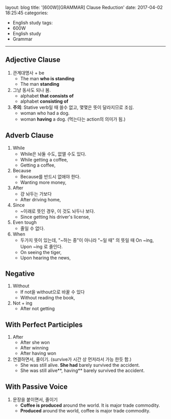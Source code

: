layout: blog
title: '[600W][GRAMMAR] Clause Reduction'
date: 2017-04-02 18:25:45
categories: 
- English study
tags:
- 600W
- English study
- Grammar
---

## Adjective Clause

1. 관계대명사 + be
    * The man **who is standing**
    * The man **standing**
1. 그냥 동사도 되나 봄.
    * alphabet **that consists of**
    * alphabet **consisting of**
1. **주의**: Stative verb일 때 쓸수 없고, 몇몇은 뜻이 달라지므로 조심.
    * woman who had a dog.
    * woman **having** a dog. (먹는다는 action의 의미가 됨.)
    
## Adverb Clause 
1. While 
    * While은 놔둘 수도, 없앨 수도 있다.
    * While getting a coffee,
    * Getting a coffee,
1. Because 
    * Because를 반드시 없애야 한다.
    * Wanting more money,
1. After 
    * 걍 놔두는 가보다
    * After driving home,
1. Since 
    * ~이래로 뜻인 경우, 이 것도 놔두나 보다.
    * Since getting his driver's license, 
1. Even tough 
    * 줄일 수 없다.
1. When 
    * 두가지 뜻이 있는데, "~하는 중"이 아니라 "~일 때" 의 뜻일 때 On ~ing, Upon ~ing 로 줄인다.
    * On seeing the tiger,
    * Upon hearing the news,

## Negative

1. Without 
    * If not을 without으로 바꿀 수 있다
    * Without reading the book,
1. Not + ing
    * After not getting

## With Perfect Participles

1. After
    * After she won
    * After winning
    * After having won
1. 연결하면서, 줄이기. (survive가 시간 상 먼저라서 가능 한듯 함.)
    * She was still alive. **She had** barely survived the accident.
    * She was still alive**, having** barely survived the accident.

## With Passive Voice

1. 문장을 붙이면서, 줄이기
    * **Coffee is produced** around the world. It is major trade commodity.
    * **Produced** around the world, coffee is major trade commodity.
    
